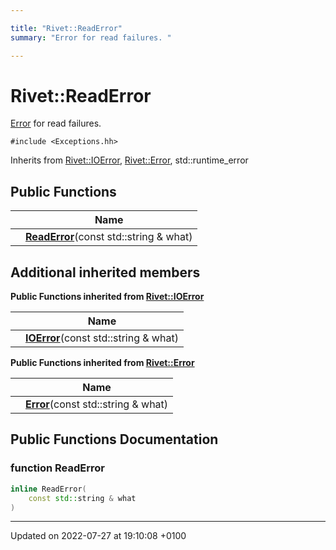 ```yaml
---

title: "Rivet::ReadError"
summary: "Error for read failures. "

---
```


# Rivet::ReadError



<a href="http://example.org/classes/structrivet_1_1error/">Error</a> for read failures. 


`#include <Exceptions.hh>`

Inherits from [Rivet::IOError](http://example.org/classes/structrivet_1_1ioerror/), [Rivet::Error](http://example.org/classes/structrivet_1_1error/), std::runtime_error

## Public Functions

|                | Name           |
| -------------- | -------------- |
| | **[ReadError](http://example.org/classes/structrivet_1_1readerror/#function-readerror)**(const std::string & what) |

## Additional inherited members

**Public Functions inherited from [Rivet::IOError](http://example.org/classes/structrivet_1_1ioerror/)**

|                | Name           |
| -------------- | -------------- |
| | **[IOError](http://example.org/classes/structrivet_1_1ioerror/#function-ioerror)**(const std::string & what) |

**Public Functions inherited from [Rivet::Error](http://example.org/classes/structrivet_1_1error/)**

|                | Name           |
| -------------- | -------------- |
| | **[Error](http://example.org/classes/structrivet_1_1error/#function-error)**(const std::string & what) |


## Public Functions Documentation

### function ReadError

```cpp
inline ReadError(
    const std::string & what
)
```


-------------------------------

Updated on 2022-07-27 at 19:10:08 +0100